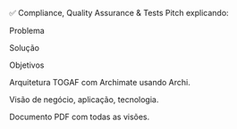 ✅ Compliance, Quality Assurance & Tests
Pitch explicando:

Problema

Solução

Objetivos

Arquitetura TOGAF com Archimate usando Archi.

Visão de negócio, aplicação, tecnologia.

Documento PDF com todas as visões.
